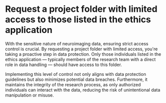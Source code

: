 # Request a project folder with limited access to those listed in the ethics application

With the sensitive nature of neuroimaging data, ensuring strict access control is crucial. By requesting a project folder with limited access, you're taking a proactive step in data protection. Only those individuals listed in the ethics application — typically members of the research team with a direct role in data handling — should have access to this folder.

Implementing this level of control not only aligns with data protection guidelines but also minimizes potential data breaches. Furthermore, it maintains the integrity of the research process, as only authorized individuals can interact with the data, reducing the risk of unintentional data manipulation or misuse.

